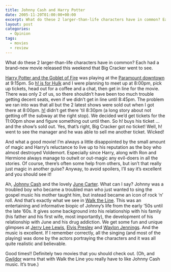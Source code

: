 ```yaml
---
title: Johnny Cash and Harry Potter
date: 2005-11-20T01:00:00+00:00
excerpt: What do these 2 larger-than-life characters have in common? Each had a brand-new movie released this weekend that Big
layout: post
categories:
  - Opinion
tags:
  - movies
  - review
---
```

What do these 2 larger-than-life characters have in common? Each had a brand-new movie released this weekend that Big Cracker went to see.

[Harry Potter and the Goblet of Fire](http://harrypotter.warnerbros.com/) was playing at the [Paramount downtown](http://www.cineplex.com/Theatres/TheatreDetails/Scotiabank-Theatre-Toronto.aspx) at 9:15pm. So [h! is for Hulk](http://ppfhouse.com/video/) and I were planning to meet up at 8:00pm, pick up tickets, head out for a coffee and a chat, then get in line for the movie. There was only 2 of us, so there shouldn&#8217;t have been too much trouble getting decent seats, even if we didn&#8217;t get in line until 8:45pm. The problem we ran into was that all but the 2 latest shows were sold out when I got there at 8:00pm. [h!](http://www.ppfhouse.com/art.php) didn&#8217;t get there &#8217;til 8:30pm (a long story about not getting off the subway at the right stop). We decided we&#8217;d get tickets for the 11:00pm show and figure something out until then. So h! buys his ticket &#8230; and the show&#8217;s sold out. Yes, that&#8217;s right, Big Cracker got no ticket! Well, h! went to see the manager and he was able to sell me another ticket. Wicked!

And what a good movie! I&#8217;m always a little disappointed by the small amount of magic and Harry&#8217;s reluctance to live up to his reputation as the boy who almost destroyed Voldemort. Especially since Harry, along with Ron and Hermione always manage to outwit or out-magic any evil-doers in all the stories. Of course, there&#8217;s often some help from others, but isn&#8217;t that really just magic in another guise? Anyway, to avoid spoilers, I&#8217;ll say it&#8217;s excellent and you should see it!

Ah, [Johnny Cash](http://countrymusichalloffame.org/full-list-of-inductees/view/johnny-cash) and the lovely [June Carter](http://en.wikipedia.org/wiki/June_Carter_Cash). What can I say? Johnny was a troubled boy who became a troubled man who just wanted to sing the gospel music his mother taught him, but instead became an icon of rock &#8216;n&#8217; roll. And that&#8217;s exactly what we see in [Walk the Line](http://www.imdb.com/title/tt0358273/). This was an entertaining and informative biopic of Johnny&#8217;s life from the early ’50s until the late ’60s. It gives some background into his relationship with his family (his father and his first wife, most importantly), the development of his relationship with June and his drug addiction. We get some fun and unique glimpses at [Jerry Lee Lewis](http://en.wikipedia.org/wiki/Jerry_Lee_Lewis), [Elvis Presley](http://en.wikipedia.org/wiki/Elvis_Presley) and [Waylon Jennings](http://en.wikipedia.org/wiki/Waylon_Jennings). And the music is excellent. If I remember correctly, all the singing (and most of the playing) was done by the actors portraying the characters and it was all quite realistic and believable.

Good times!! Definitely two movies that you should check out. (Oh, and [Gwildor](http://gwild0r.tumblr.com/) warns that with Walk the Line you really have to like Johnny Cash music. It&#8217;s true.)